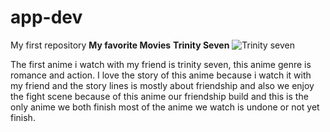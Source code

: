 # app-dev
My first repository
**My favorite Movies** 
 **Trinity Seven**
 ![Trinity seven](https://cdn.kobo.com/book-images/6f8d28d7-e78b-4fa3-969d-54e488136eb9/353/569/90/False/trinity-seven-vol-27.jpg)
 
 The first anime i watch with my friend is trinity seven, this anime genre is romance and action. I love the story of this anime because i watch it with my friend and the story lines is mostly about friendship and also we enjoy the fight scene because of this anime our friendship build and this is the only anime we both finish most of the anime we watch is undone or not yet finish.
